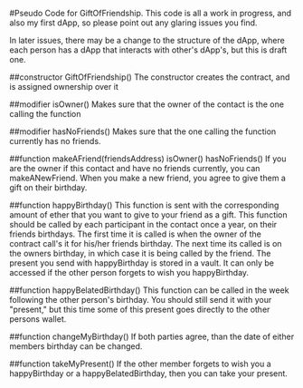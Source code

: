 #Pseudo Code for GiftOfFriendship.
This code is all a work in progress, and also my first dApp, so please point out any glaring issues you find.

In later issues, there may be a change to the structure of the dApp, where each person has a dApp that interacts with other's dApp's, but this is draft one.

##constructor GiftOfFriendship()
The constructor creates the contract, and is assigned ownership over it

##modifier isOwner()
Makes sure that the owner of the contact is the one calling the function

##modifier hasNoFriends()
Makes sure that the one calling the function currently has no friends. 

##function makeAFriend(friendsAddress) isOwner() hasNoFriends()
If you are the owner if this contact and have no friends currently, you can makeANewFriend.
When you make a new friend, you agree to give them a gift on their birthday.

##function happyBirthday()
This function is sent with the corresponding amount of ether that you want to give to your friend as a gift. This function should be called by each participant in the contact once a year, on their friends birthdays. 
The first time it is called is when the owner of the contract call's it for his/her friends birthday. The next time its called is on the owners birthday, in which case it is being called by the friend.
The present you send with happyBirthday is stored in a vault. It can only be accessed if the other person forgets to wish you happyBirthday.

##function happyBelatedBirthday()
This function can be called in the week following the other person's birthday. You should still send it with your "present," but this time some of this present goes directly to the other persons wallet. 

##function changeMyBirthday()
If both parties agree, than the date of either members birthday can be changed. 

##function takeMyPresent()
If the other member forgets to wish you a happyBirthday or a happyBelatedBirthday, then you can take your present. 
